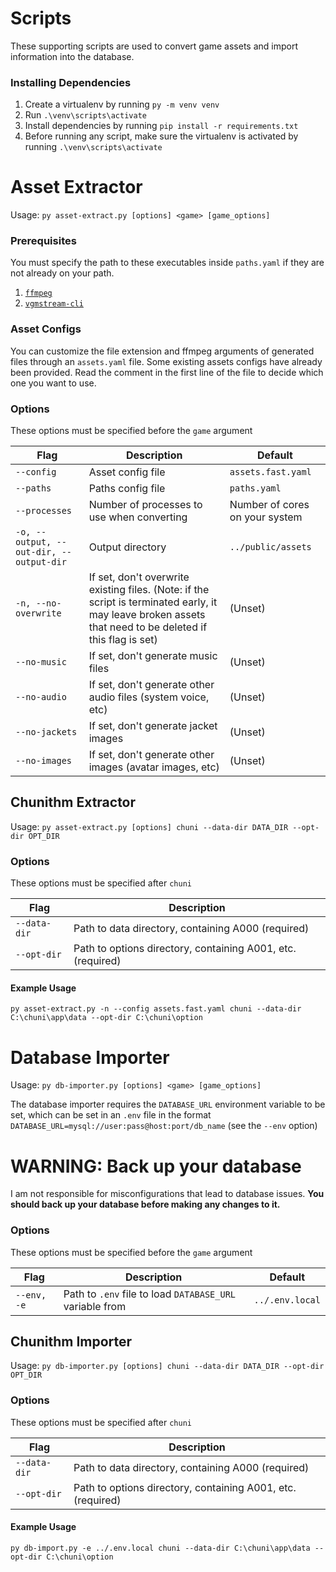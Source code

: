 # Scripts

These supporting scripts are used to convert game assets and import information into the database.

### Installing Dependencies
1. Create a virtualenv by running `py -m venv venv`
2. Run `.\venv\scripts\activate`
3. Install dependencies by running `pip install -r requirements.txt`
4. Before running any script, make sure the virtualenv is activated by running `.\venv\scripts\activate`

# Asset Extractor
Usage: `py asset-extract.py [options] <game> [game_options]`

### Prerequisites
You must specify the path to these executables inside `paths.yaml` if they are not already on your path. 
1. [`ffmpeg`](https://ffmpeg.org/download.html)
2. [`vgmstream-cli`](https://vgmstream.org/)

### Asset Configs
You can customize the file extension and ffmpeg arguments of generated files through an `assets.yaml` file. Some existing assets configs have already been provided. Read the comment in the first line of the file to decide which one you want to use.

### Options
These options must be specified before the `game` argument

| Flag                                    | Description                                                                                                                                                | Default                        |
|-----------------------------------------|------------------------------------------------------------------------------------------------------------------------------------------------------------|--------------------------------|
| `--config`                              | Asset config file                                                                                                                                          | `assets.fast.yaml`             |
| `--paths`                               | Paths config file                                                                                                                                          | `paths.yaml`                   |
| `--processes`                           | Number of processes to use when converting                                                                                                                 | Number of cores on your system |
| `-o, --output, --out-dir, --output-dir` | Output directory                                                                                                                                           | `../public/assets`             |
| `-n, --no-overwrite`                    | If set, don't overwrite existing files.  (Note: if the script is terminated early, it may leave broken assets that need to be deleted if this flag is set) | (Unset)                        |
| `--no-music`                            | If set, don't generate music files                                                                                                                         | (Unset)                        |
| `--no-audio`                            | If set, don't generate other audio files (system voice, etc)                                                                                               | (Unset)                        |
| `--no-jackets`                          | If set, don't generate jacket images                                                                                                                       | (Unset)                        |
| `--no-images`                           | If set, don't generate other images (avatar images, etc)                                                                                                   | (Unset)                        |

## Chunithm Extractor
Usage: `py asset-extract.py [options] chuni --data-dir DATA_DIR --opt-dir OPT_DIR`
### Options
These options must be specified after `chuni`

| Flag         | Description                                                 |
|--------------|-------------------------------------------------------------|
| `--data-dir` | Path to data directory, containing A000 (required)          |
| `--opt-dir`  | Path to options directory, containing A001, etc. (required) |

#### Example Usage
`py asset-extract.py -n --config assets.fast.yaml chuni --data-dir C:\chuni\app\data --opt-dir C:\chuni\option`

# Database Importer
Usage: `py db-importer.py [options] <game> [game_options]`

The database importer requires the `DATABASE_URL` environment variable to be set, which can be set in an `.env` file in the format `DATABASE_URL=mysql://user:pass@host:port/db_name` (see the `--env` option)

# **WARNING: Back up your database**
I am not responsible for misconfigurations that lead to database issues. **You should back up your database before making any changes to it.**

### Options
These options must be specified before the `game` argument

| Flag        | Description                                              | Default         |
|-------------|----------------------------------------------------------|-----------------|
| `--env, -e` | Path to `.env` file to load `DATABASE_URL` variable from | `../.env.local` |

## Chunithm Importer
Usage: `py db-importer.py [options] chuni --data-dir DATA_DIR --opt-dir OPT_DIR`

### Options
These options must be specified after `chuni`

| Flag         | Description                                                 |
|--------------|-------------------------------------------------------------|
| `--data-dir` | Path to data directory, containing A000 (required)          |
| `--opt-dir`  | Path to options directory, containing A001, etc. (required) |

#### Example Usage
`py db-import.py -e ../.env.local chuni --data-dir C:\chuni\app\data --opt-dir C:\chuni\option`
